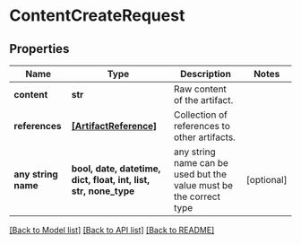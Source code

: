 # ContentCreateRequest



## Properties
Name | Type | Description | Notes
------------ | ------------- | ------------- | -------------
**content** | **str** | Raw content of the artifact. | 
**references** | [**[ArtifactReference]**](ArtifactReference.md) | Collection of references to other artifacts. | 
**any string name** | **bool, date, datetime, dict, float, int, list, str, none_type** | any string name can be used but the value must be the correct type | [optional]

[[Back to Model list]](../README.md#documentation-for-models) [[Back to API list]](../README.md#documentation-for-api-endpoints) [[Back to README]](../README.md)


